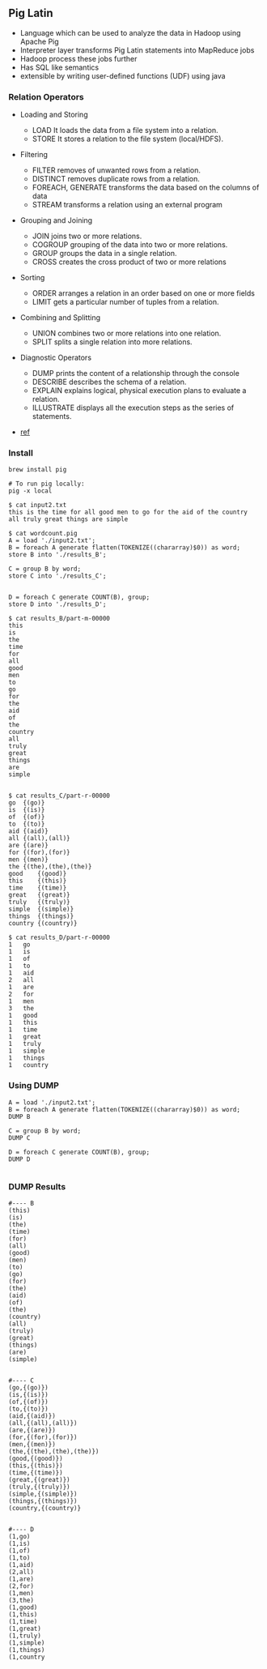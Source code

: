 ##  Pig Latin

- Language which can be used to analyze the data in Hadoop using Apache Pig
- Interpreter layer transforms Pig Latin statements into MapReduce jobs
- Hadoop process these jobs further
- Has SQL like semantics
- extensible by writing user-defined functions (UDF) using java



### Relation Operators

- Loading and Storing
    - LOAD It loads the data from a file system into a relation.
    - STORE It stores a relation to the file system (local/HDFS).
- Filtering
    - FILTER  removes of unwanted rows from a relation.
    - DISTINCT  removes duplicate rows from a relation.
    - FOREACH, GENERATE	 transforms the data based on the columns of data
    - STREAM  transforms a relation using an external program
- Grouping and Joining
    - JOIN  joins two or more relations.
    - COGROUP  grouping of the data into two or more relations.
    - GROUP groups the data in a single relation.
    - CROSS creates the cross product of two or more relations
- Sorting
    - ORDER arranges a relation in an order based on one or more fields
    - LIMIT gets a particular number of tuples from a relation.
- Combining and Splitting
    - UNION combines two or more relations into one relation.
    - SPLIT splits a single relation into more relations.
- Diagnostic Operators
    - DUMP prints the content of a relationship through the console
    - DESCRIBE describes the schema of a relation.
    - EXPLAIN explains logical, physical execution plans to evaluate a relation.
    - ILLUSTRATE  displays all the execution steps as the series of statements.


- [ref](https://data-flair.training/blogs/apache-pig-built-in-functions/)











### Install

```
brew install pig

# To run pig locally:
pig -x local

$ cat input2.txt 
this is the time for all good men to go for the aid of the country
all truly great things are simple 

$ cat wordcount.pig
A = load './input2.txt';
B = foreach A generate flatten(TOKENIZE((chararray)$0)) as word;
store B into './results_B';

C = group B by word;
store C into './results_C';


D = foreach C generate COUNT(B), group;
store D into './results_D';

$ cat results_B/part-m-00000 
this
is
the
time
for
all
good
men
to
go
for
the
aid
of
the
country
all
truly
great
things
are
simple


$ cat results_C/part-r-00000 
go	{(go)}
is	{(is)}
of	{(of)}
to	{(to)}
aid	{(aid)}
all	{(all),(all)}
are	{(are)}
for	{(for),(for)}
men	{(men)}
the	{(the),(the),(the)}
good	{(good)}
this	{(this)}
time	{(time)}
great	{(great)}
truly	{(truly)}
simple	{(simple)}
things	{(things)}
country	{(country)}

$ cat results_D/part-r-00000 
1	go
1	is
1	of
1	to
1	aid
2	all
1	are
2	for
1	men
3	the
1	good
1	this
1	time
1	great
1	truly
1	simple
1	things
1	country
```

### Using DUMP
```
A = load './input2.txt';
B = foreach A generate flatten(TOKENIZE((chararray)$0)) as word;
DUMP B

C = group B by word;
DUMP C

D = foreach C generate COUNT(B), group;
DUMP D


```

### DUMP Results
```
#---- B
(this)
(is)
(the)
(time)
(for)
(all)
(good)
(men)
(to)
(go)
(for)
(the)
(aid)
(of)
(the)
(country)
(all)
(truly)
(great)
(things)
(are)
(simple)


#---- C
(go,{(go)})
(is,{(is)})
(of,{(of)})
(to,{(to)})
(aid,{(aid)})
(all,{(all),(all)})
(are,{(are)})
(for,{(for),(for)})
(men,{(men)})
(the,{(the),(the),(the)})
(good,{(good)})
(this,{(this)})
(time,{(time)})
(great,{(great)})
(truly,{(truly)})
(simple,{(simple)})
(things,{(things)})
(country,{(country)}


#---- D
(1,go)
(1,is)
(1,of)
(1,to)
(1,aid)
(2,all)
(1,are)
(2,for)
(1,men)
(3,the)
(1,good)
(1,this)
(1,time)
(1,great)
(1,truly)
(1,simple)
(1,things)
(1,country

```



